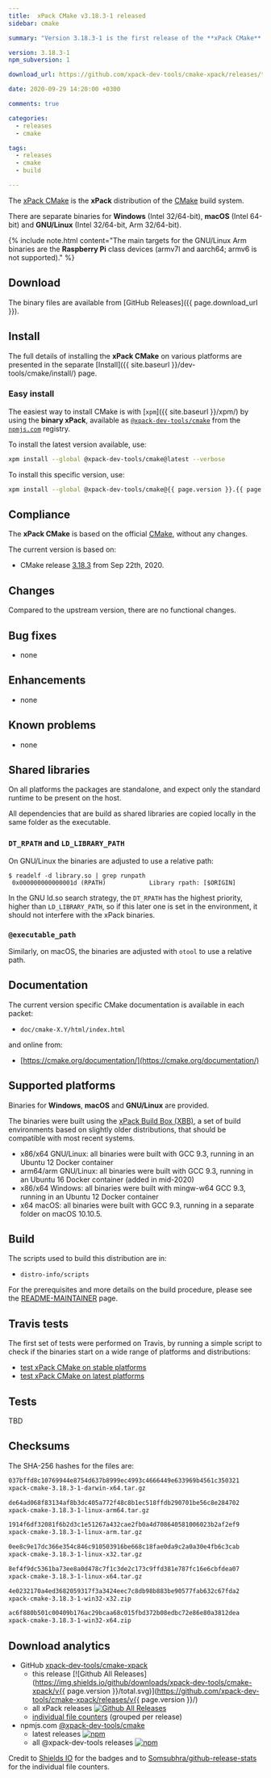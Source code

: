 ```yaml
---
title:  xPack CMake v3.18.3-1 released
sidebar: cmake

summary: "Version 3.18.3-1 is the first release of the **xPack CMake** package."

version: 3.18.3-1
npm_subversion: 1

download_url: https://github.com/xpack-dev-tools/cmake-xpack/releases/tag/v3.18.3-1/

date: 2020-09-29 14:20:00 +0300

comments: true

categories:
  - releases
  - cmake

tags:
  - releases
  - cmake
  - build

---
```


The [xPack CMake](https://xpack.github.io/dev-tools/cmake/)
is the **xPack** distribution of the
[CMake](https://cmake.org) build system.

There are separate binaries for **Windows** (Intel 32/64-bit),
**macOS** (Intel 64-bit) and **GNU/Linux** (Intel 32/64-bit, Arm 32/64-bit).

{% include note.html content="The main targets for the GNU/Linux Arm
binaries are the **Raspberry Pi** class devices (armv7l and aarch64;
armv6 is not supported)." %}

## Download

The binary files are available from [GitHub Releases]({{ page.download_url }}).

## Install

The full details of installing the **xPack CMake** on various platforms
are presented in the separate [Install]({{ site.baseurl }}/dev-tools/cmake/install/) page.

### Easy install

The easiest way to install CMake is with
[`xpm`]({{ site.baseurl }}/xpm/)
by using the **binary xPack**, available as
[`@xpack-dev-tools/cmake`](https://www.npmjs.com/package/@xpack-dev-tools/cmake)
from the [`npmjs.com`](https://www.npmjs.com) registry.

To install the latest version available, use:

```sh
xpm install --global @xpack-dev-tools/cmake@latest --verbose
```

To install this specific version, use:

```sh
xpm install --global @xpack-dev-tools/cmake@{{ page.version }}.{{ page.npm_subversion }}
```

## Compliance

The **xPack CMake** is based on the official
[CMake](https://cmake.org),
without any changes.

The current version is based on:

- CMake release
[3.18.3](https://github.com/Kitware/CMake/releases/tag/v3.18.3)
from Sep 22th, 2020.

## Changes

Compared to the upstream version, there are no functional changes.

## Bug fixes

- none

## Enhancements

- none

## Known problems

- none

## Shared libraries

On all platforms the packages are standalone, and expect only the standard
runtime to be present on the host.

All dependencies that are build as shared libraries are copied locally in the
same folder as the executable.

### `DT_RPATH` and `LD_LIBRARY_PATH`

On GNU/Linux the binaries are adjusted to use a relative path:

```console
$ readelf -d library.so | grep runpath
 0x000000000000001d (RPATH)            Library rpath: [$ORIGIN]
```

In the GNU ld.so search strategy, the `DT_RPATH` has
the highest priority, higher than `LD_LIBRARY_PATH`, so if this later one
is set in the environment, it should not interfere with the xPack binaries.

### `@executable_path`

Similarly, on macOS, the binaries are adjusted with `otool` to use a
relative path.

## Documentation

The current version specific CMake documentation is available in each packet:

- `doc/cmake-X.Y/html/index.html`

and online from:

- [https://cmake.org/documentation/](https://cmake.org/documentation/)

## Supported platforms

Binaries for **Windows**, **macOS** and **GNU/Linux** are provided.

The binaries were built using the
[xPack Build Box (XBB)](https://github.com/xpack/xpack-build-box), a set
of build environments based on slightly older distributions, that should be
compatible with most recent systems.

- x86/x64 GNU/Linux: all binaries were built with GCC 9.3, running in an
  Ubuntu 12 Docker container
- arm64/arm GNU/Linux: all binaries were built with GCC 9.3, running in an
  Ubuntu 16 Docker container (added in mid-2020)
- x86/x64 Windows: all binaries were built with mingw-w64 GCC 9.3, running in an
  Ubuntu 12 Docker container
- x64 macOS: all binaries were built with GCC 9.3, running in a separate
  folder on macOS 10.10.5.

## Build

The scripts used to build this distribution are in:

- `distro-info/scripts`

For the prerequisites and more details on the build procedure, please see the
[README-MAINTAINER](https://github.com/xpack-dev-tools/cmake-xpack/blob/xpack/README-MAINTAINER.md) page.

## Travis tests

The first set of tests were performed on Travis, by running
a simple script to check if the binaries start on a wide range of
platforms and distributions:

- [test xPack CMake on stable platforms](https://travis-ci.org/github/xpack-dev-tools/cmake-xpack/builds/731239783)
- [test xPack CMake on latest platforms](https://travis-ci.org/github/xpack-dev-tools/cmake-xpack/builds/731243291)

## Tests

TBD

## Checksums

The SHA-256 hashes for the files are:

```txt
037bffd8c10769944e8754d637b8999ec4993c4666449e633969b4561c350321
xpack-cmake-3.18.3-1-darwin-x64.tar.gz

de64ad068f83134af8b3dc405a772f48c8b1ec518ffdb290701be56c8e284702
xpack-cmake-3.18.3-1-linux-arm64.tar.gz

1914f6df32081f6b2d3c1e51267a432cae2fb0a4d708640581006023b2af2ef9
xpack-cmake-3.18.3-1-linux-arm.tar.gz

0ee8c9e17dc366e354c846c910503916be668c18fae0da9c2a0a30e4fb6c3cab
xpack-cmake-3.18.3-1-linux-x32.tar.gz

8ef4f9dc5361ba73ee8a0d478c7f1c3de2c173c9ffd381e787fc16e6cbfdea07
xpack-cmake-3.18.3-1-linux-x64.tar.gz

4e0232170a4ed3682059317f3a3424eec7c8db98b883be90577fab632c67fda2
xpack-cmake-3.18.3-1-win32-x32.zip

ac6f880b501c00409b176ac29bcaa68c015fbd372b08edbc72e86e80a3812dea
xpack-cmake-3.18.3-1-win32-x64.zip
```

## Download analytics

- GitHub [xpack-dev-tools/cmake-xpack](https://github.com/xpack-dev-tools/cmake-xpack/)
  - this release [![Github All Releases](https://img.shields.io/github/downloads/xpack-dev-tools/cmake-xpack/v{{ page.version }}/total.svg)](https://github.com/xpack-dev-tools/cmake-xpack/releases/v{{ page.version }}/)
  - all xPack releases [![Github All Releases](https://img.shields.io/github/downloads/xpack-dev-tools/cmake-xpack/total.svg)](https://github.com/xpack-dev-tools/cmake-xpack/releases/)
  - [individual file counters](https://somsubhra.github.io/github-release-stats/?username=xpack-dev-tools&repository=cmake-xpack) (grouped per release)
- npmjs.com [@xpack-dev-tools/cmake](https://www.npmjs.com/package/@xpack-dev-tools/cmake)
  - latest releases [![npm](https://img.shields.io/npm/dw/@xpack-dev-tools/cmake.svg)](https://www.npmjs.com/package/@xpack-dev-tools/cmake/)
  - all @xpack-dev-tools releases [![npm](https://img.shields.io/npm/dt/@xpack-dev-tools/cmake.svg)](https://www.npmjs.com/package/@xpack-dev-tools/cmake/)

Credit to [Shields IO](https://shields.io) for the badges and to
[Somsubhra/github-release-stats](https://github.com/Somsubhra/github-release-stats)
for the individual file counters.
